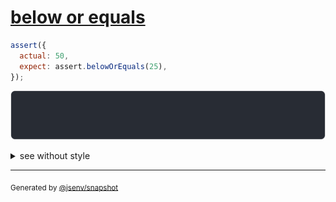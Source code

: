 # [below or equals](../../assert_between.test.js#L5)

```js
assert({
  actual: 50,
  expect: assert.belowOrEquals(25),
});
```

![img](throw.svg)

<details>
  <summary>see without style</summary>

```console
AssertionError: actual and expect are different

actual: 50
expect: assert.belowOrEquals(25)
```

</details>


---

<sub>
  Generated by <a href="https://github.com/jsenv/core/tree/main/packages/independent/snapshot">@jsenv/snapshot</a>
</sub>
